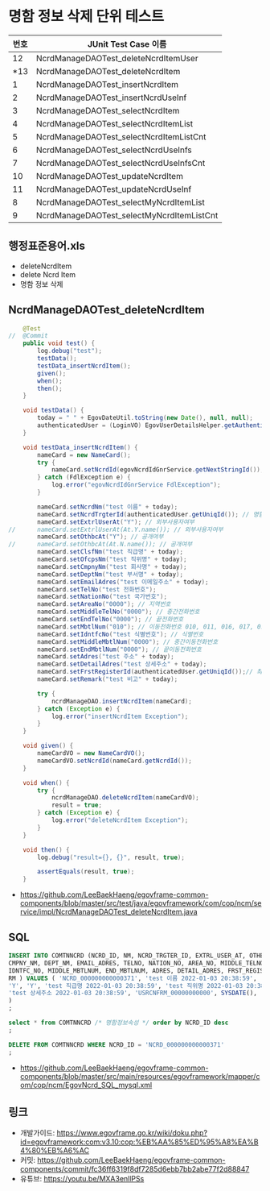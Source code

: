 # 명함 정보 삭제 단위 테스트

|번호|JUnit Test Case 이름|
|-|-|
|12|NcrdManageDAOTest_deleteNcrdItemUser|
|*13|NcrdManageDAOTest_deleteNcrdItem|
|1|NcrdManageDAOTest_insertNcrdItem|
|2|NcrdManageDAOTest_insertNcrdUseInf|
|3|NcrdManageDAOTest_selectNcrdItem|
|4|NcrdManageDAOTest_selectNcrdItemList|
|5|NcrdManageDAOTest_selectNcrdItemListCnt|
|6|NcrdManageDAOTest_selectNcrdUseInfs|
|7|NcrdManageDAOTest_selectNcrdUseInfsCnt|
|10|NcrdManageDAOTest_updateNcrdItem|
|11|NcrdManageDAOTest_updateNcrdUseInf|
|8|NcrdManageDAOTest_selectMyNcrdItemList|
|9|NcrdManageDAOTest_selectMyNcrdItemListCnt|


## 행정표준용어.xls

- deleteNcrdItem
- delete Ncrd Item
- 명함 정보 삭제

## NcrdManageDAOTest_deleteNcrdItem

```java
	@Test
//	@Commit
	public void test() {
		log.debug("test");
		testData();
		testData_insertNcrdItem();
		given();
		when();
		then();
	}

	void testData() {
		today = " " + EgovDateUtil.toString(new Date(), null, null);
		authenticatedUser = (LoginVO) EgovUserDetailsHelper.getAuthenticatedUser();
	}

	void testData_insertNcrdItem() {
		nameCard = new NameCard();
		try {
			nameCard.setNcrdId(egovNcrdIdGnrService.getNextStringId());
		} catch (FdlException e) {
			log.error("egovNcrdIdGnrService FdlException");
		}

		nameCard.setNcrdNm("test 이름" + today);
		nameCard.setNcrdTrgterId(authenticatedUser.getUniqId()); // 명함대상자ID
		nameCard.setExtrlUserAt("Y"); // 외부사용자여부
//		nameCard.setExtrlUserAt(At.Y.name()); // 외부사용자여부
		nameCard.setOthbcAt("Y"); // 공개여부
//		nameCard.setOthbcAt(At.N.name()); // 공개여부
		nameCard.setClsfNm("test 직급명" + today);
		nameCard.setOfcpsNm("test 직위명" + today);
		nameCard.setCmpnyNm("test 회사명" + today);
		nameCard.setDeptNm("test 부서명" + today);
		nameCard.setEmailAdres("test 이메일주소" + today);
		nameCard.setTelNo("test 전화번호");
		nameCard.setNationNo("test 국가번호");
		nameCard.setAreaNo("0000"); // 지역번호
		nameCard.setMiddleTelNo("0000"); // 중간전화번호
		nameCard.setEndTelNo("0000"); // 끝전화번호
		nameCard.setMbtlNum("010"); // 이동전화번호 010, 011, 016, 017, 018, 019
		nameCard.setIdntfcNo("test 식별번호"); // 식별번호
		nameCard.setMiddleMbtlNum("0000"); // 중간이동전화번호
		nameCard.setEndMbtlNum("0000"); // 끝이동전화번호
		nameCard.setAdres("test 주소" + today);
		nameCard.setDetailAdres("test 상세주소" + today);
		nameCard.setFrstRegisterId(authenticatedUser.getUniqId());// 최초등록자ID
		nameCard.setRemark("test 비고" + today);

		try {
			ncrdManageDAO.insertNcrdItem(nameCard);
		} catch (Exception e) {
			log.error("insertNcrdItem Exception");
		}
	}

	void given() {
		nameCardVO = new NameCardVO();
		nameCardVO.setNcrdId(nameCard.getNcrdId());
	}

	void when() {
		try {
			ncrdManageDAO.deleteNcrdItem(nameCardVO);
			result = true;
		} catch (Exception e) {
			log.error("deleteNcrdItem Exception");
		}
	}

	void then() {
		log.debug("result={}, {}", result, true);

		assertEquals(result, true);
	}
```

- https://github.com/LeeBaekHaeng/egovframe-common-components/blob/master/src/test/java/egovframework/com/cop/ncm/service/impl/NcrdManageDAOTest_deleteNcrdItem.java

## SQL

```sql
INSERT INTO COMTNNCRD (NCRD_ID, NM, NCRD_TRGTER_ID, EXTRL_USER_AT, OTHBC_AT, CLSF_NM, OFCPS_NM, 
CMPNY_NM, DEPT_NM, EMAIL_ADRES, TELNO, NATION_NO, AREA_NO, MIDDLE_TELNO, END_TELNO, MBTLNUM, 
IDNTFC_NO, MIDDLE_MBTLNUM, END_MBTLNUM, ADRES, DETAIL_ADRES, FRST_REGISTER_ID, FRST_REGIST_PNTTM, 
RM ) VALUES ( 'NCRD_000000000000371', 'test 이름 2022-01-03 20:38:59', 'USRCNFRM_00000000000', 
'Y', 'Y', 'test 직급명 2022-01-03 20:38:59', 'test 직위명 2022-01-03 20:38:59', 'test 회사명 2022-01-03 20:38:59', 'test 부서명 2022-01-03 20:38:59', 'test 이메일주소 2022-01-03 20:38:59', 'test 전화번호', 'test 국가번호', '0000', '0000', '0000', '010', 'test 식별번호', '0000', '0000', 'test 주소 2022-01-03 20:38:59', 
'test 상세주소 2022-01-03 20:38:59', 'USRCNFRM_00000000000', SYSDATE(), 'test 비고 2022-01-03 20:38:59' 
)
;

select * from COMTNNCRD /* 명함정보속성 */ order by NCRD_ID desc
;

DELETE FROM COMTNNCRD WHERE NCRD_ID = 'NCRD_000000000000371'
;
```

- https://github.com/LeeBaekHaeng/egovframe-common-components/blob/master/src/main/resources/egovframework/mapper/com/cop/ncm/EgovNcrd_SQL_mysql.xml

## 링크

- 개발가이드: https://www.egovframe.go.kr/wiki/doku.php?id=egovframework:com:v3.10:cop:%EB%AA%85%ED%95%A8%EA%B4%80%EB%A6%AC
- 커밋: https://github.com/LeeBaekHaeng/egovframe-common-components/commit/fc36ff6319f8df7285d6ebb7bb2abe77f2d88847
- 유튜브: https://youtu.be/MXA3enllPSs

